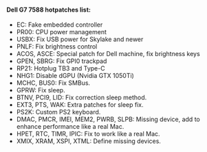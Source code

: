 #### Dell G7 7588 hotpatches list:

- EC: Fake embedded controller
- PR00: CPU power management
- USBX: Fix USB power for Skylake and newer
- PNLF: Fix brightness control
- ACOS, ASCE: Special patch for Dell machine, fix brightness keys
- GPEN, SBRG: Fix GPI0 trackpad
- RP21: Hotplug TB3 and Type-C
- NHG1: Disable dGPU (Nvidia GTX 1050Ti)
- MCHC, BUS0: Fix SMBus.
- GPRW: Fix sleep.
- BTNV, PCI9, LID: Fix correction sleep method.
- EXT3, PTS, WAK: Extra patches for sleep fix.
- PS2K: Custom PS2 keyboard.
- DMAC, PMCR, IMEI, MEM2, PWRB, SLPB: Missing device, add to enhance performance like a real Mac.
- HPET, RTC, TIMR, IPIC: Fix to work like a real Mac.
- XMIX, XRAM, XSPI, XTML: Define missing devices.